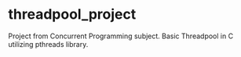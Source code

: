 # threadpool_project
Project from Concurrent Programming subject. Basic Threadpool in C utilizing pthreads library.
